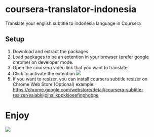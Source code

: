 # coursera-translator-indonesia
Translate your english subtitle to indonesia language in Coursera

## Setup
1. Download and extract the packages.
2. Load packages to be an extention in your browser (prefer google chrome) on developer mode.
3. Open the coursera video link that you want to translate.
4. Click to activate the extention
![](https://github.com/riparuk/coursera-indonesia-translator/blob/main/images/extention.png)
6. If you want to resizer, you can install coursera subtitle resizer on Chrome Web Store (Optional)
   example: https://chrome.google.com/webstore/detail/coursera-subtitle-resizer/eaiabkjipjhalikppkkjoeefjnphgbpe
# Enjoy
![](https://github.com/riparuk/coursera-indonesia-translator/blob/main/images/extention1.png)
